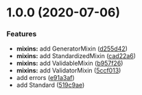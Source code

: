 # 1.0.0 (2020-07-06)


### Features

* **mixins:** add GeneratorMixin ([d255d42](https://github.com/eveble/types-helpers/commit/d255d4299c26587cbb05ad6dd5563d569ca54f9a))
* **mixins:** add StandardizedMixin ([cad22a6](https://github.com/eveble/types-helpers/commit/cad22a6ad2870630e5763fffbef5053da5d655f5))
* **mixins:** add ValidableMixin ([b957f26](https://github.com/eveble/types-helpers/commit/b957f260a228e232533f2824592f78fb870c2b31))
* **mixins:** add ValidatorMixin ([5ccf013](https://github.com/eveble/types-helpers/commit/5ccf0139396c4b113ab9461fd0122127c2d4b130))
* add errors ([e91a3af](https://github.com/eveble/types-helpers/commit/e91a3af36682694eab23fe87c98b0d182ee4eea9))
* add Standard ([519c9ae](https://github.com/eveble/types-helpers/commit/519c9ae3712dd710b65ca5eddb8c08be19aeca5a))
